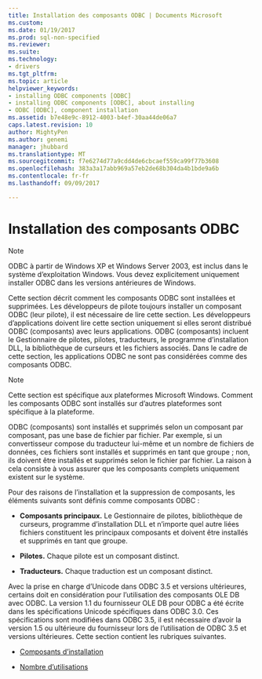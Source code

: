 ```yaml
---
title: Installation des composants ODBC | Documents Microsoft
ms.custom: 
ms.date: 01/19/2017
ms.prod: sql-non-specified
ms.reviewer: 
ms.suite: 
ms.technology:
- drivers
ms.tgt_pltfrm: 
ms.topic: article
helpviewer_keywords:
- installing ODBC components [ODBC]
- installing ODBC components [ODBC], about installing
- ODBC [ODBC], component installation
ms.assetid: b7e48e9c-8912-4003-b4ef-30aa44de06a7
caps.latest.revision: 10
author: MightyPen
ms.author: genemi
manager: jhubbard
ms.translationtype: MT
ms.sourcegitcommit: f7e6274d77a9cdd4de6cbcaef559ca99f77b3608
ms.openlocfilehash: 383a3a17abb969a57eb2de68b304da4b1bde9a6b
ms.contentlocale: fr-fr
ms.lasthandoff: 09/09/2017

---
```

# <a name="installing-odbc-components"></a>Installation des composants ODBC
> [!NOTE]  
>  ODBC à partir de Windows XP et Windows Server 2003, est inclus dans le système d’exploitation Windows. Vous devez explicitement uniquement installer ODBC dans les versions antérieures de Windows.  
  
 Cette section décrit comment les composants ODBC sont installées et supprimées. Les développeurs de pilote toujours installer un composant ODBC (leur pilote), il est nécessaire de lire cette section. Les développeurs d’applications doivent lire cette section uniquement si elles seront distribué ODBC (composants) avec leurs applications. ODBC (composants) incluent le Gestionnaire de pilotes, pilotes, traducteurs, le programme d’installation DLL, la bibliothèque de curseurs et les fichiers associés. Dans le cadre de cette section, les applications ODBC ne sont pas considérées comme des composants ODBC.  
  
> [!NOTE]  
>  Cette section est spécifique aux plateformes Microsoft Windows. Comment les composants ODBC sont installés sur d’autres plateformes sont spécifique à la plateforme.  
  
 ODBC (composants) sont installés et supprimés selon un composant par composant, pas une base de fichier par fichier. Par exemple, si un convertisseur compose du traducteur lui-même et un nombre de fichiers de données, ces fichiers sont installés et supprimés en tant que groupe ; non, ils doivent être installés et supprimés selon le fichier par fichier. La raison à cela consiste à vous assurer que les composants complets uniquement existent sur le système.  
  
 Pour des raisons de l’installation et la suppression de composants, les éléments suivants sont définis comme composants ODBC :  
  
-   **Composants principaux.** Le Gestionnaire de pilotes, bibliothèque de curseurs, programme d’installation DLL et n’importe quel autre liées fichiers constituent les principaux composants et doivent être installés et supprimés en tant que groupe.  
  
-   **Pilotes.** Chaque pilote est un composant distinct.  
  
-   **Traducteurs.** Chaque traduction est un composant distinct.  
  
 Avec la prise en charge d’Unicode dans ODBC 3.5 et versions ultérieures, certains doit en considération pour l’utilisation des composants OLE DB avec ODBC. La version 1.1 du fournisseur OLE DB pour ODBC a été écrite dans les spécifications Unicode spécifiques dans ODBC 3.0. Ces spécifications sont modifiées dans ODBC 3.5, il est nécessaire d’avoir la version 1.5 ou ultérieure du fournisseur lors de l’utilisation de ODBC 3.5 et versions ultérieures. Cette section contient les rubriques suivantes.  
  
-   [Composants d’installation](../../../odbc/reference/install/installation-components.md)  
  
-   [Nombre d’utilisations](../../../odbc/reference/install/usage-counting.md)

